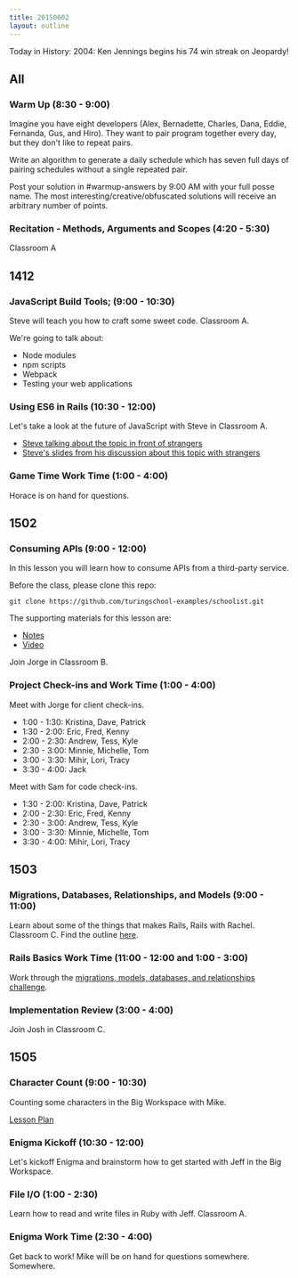 ```yaml
---
title: 20150602
layout: outline
---
```


Today in History: 2004: Ken Jennings begins his 74 win streak on Jeopardy!

## All

### Warm Up (8:30 - 9:00)

Imagine you have eight developers (Alex, Bernadette, Charles, Dana, Eddie, Fernanda, Gus, and Hiro). They want to pair program together every day, but they don't like to repeat pairs.

Write an algorithm to generate a daily schedule which has seven full days of pairing schedules without a single repeated pair.

Post your solution in #warmup-answers by 9:00 AM with your full posse name.
The most interesting/creative/obfuscated solutions will receive an arbitrary number of points.

### Recitation - Methods, Arguments and Scopes (4:20 - 5:30)

Classroom A


## 1412

### JavaScript Build Tools; (9:00 - 10:30)

Steve will teach you how to craft some sweet code. Classroom A.

We're going to talk about:

* Node modules
* npm scripts
* Webpack
* Testing your web applications

### Using ES6 in Rails (10:30 - 12:00)

Let's take a look at the future of JavaScript with Steve in Classroom A.

* [Steve talking about the topic in front of strangers](https://www.youtube.com/watch?v=Ayj1kgQNhAg)
* [Steve's slides from his discussion about this topic with strangers](https://speakerdeck.com/stevekinney/denverscript-es6-and-beyond)

### Game Time Work Time (1:00 - 4:00)

Horace is on hand for questions.


## 1502

### Consuming APIs (9:00 - 12:00)

In this lesson you will learn how to consume APIs from a third-party service.

Before the class, please clone this repo:

```
git clone https://github.com/turingschool-examples/schoolist.git
```

The supporting materials for this lesson are:

* [Notes](https://www.dropbox.com/s/uzqcgncc7omx58o/Turing%20-%20Consuming%20an%20API%20%28Notes%29.pages?dl=0)
* [Video](https://vimeo.com/129631610)

Join Jorge in Classroom B.

### Project Check-ins and Work Time (1:00 - 4:00)

Meet with Jorge for client check-ins.

* 1:00 - 1:30: Kristina, Dave, Patrick
* 1:30 - 2:00: Eric, Fred, Kenny
* 2:00 - 2:30: Andrew, Tess, Kyle
* 2:30 - 3:00: Minnie, Michelle, Tom
* 3:00 - 3:30: Mihir, Lori, Tracy
* 3:30 - 4:00: Jack

Meet with Sam for code check-ins.

* 1:30 - 2:00: Kristina, Dave, Patrick
* 2:00 - 2:30: Eric, Fred, Kenny
* 2:30 - 3:00: Andrew, Tess, Kyle
* 3:00 - 3:30: Minnie, Michelle, Tom
* 3:30 - 4:00: Mihir, Lori, Tracy

## 1503

### Migrations, Databases, Relationships, and Models (9:00 - 11:00)

Learn about some of the things that makes Rails, Rails with Rachel. Classroom C. Find the outline [here](https://github.com/turingschool/lesson_plans/blob/master/ruby_02-web_applications_with_ruby/models_databases_relationships.markdown).

### Rails Basics Work Time (11:00 - 12:00 and 1:00 - 3:00)

Work through the [migrations, models, databases, and relationships challenge](https://github.com/turingschool/challenges/blob/master/models_databases_relationships_routes_controllers_oh_my.markdown).

### Implementation Review (3:00 - 4:00)

Join Josh in Classroom C.

## 1505

### Character Count (9:00 - 10:30)

Counting some characters in the Big Workspace with Mike.

[Lesson Plan](https://github.com/turingschool/lesson_plans/blob/master/ruby_01-object_oriented_programming_with_ruby/character_count.markdown)

### Enigma Kickoff (10:30 - 12:00)

Let's kickoff Enigma and brainstorm how to get started with Jeff in the Big Workspace.

### File I/O (1:00 - 2:30)

Learn how to read and write files in Ruby with Jeff. Classroom A.

### Enigma Work Time (2:30 - 4:00)

Get back to work! Mike will be on hand for questions somewhere. Somewhere.
